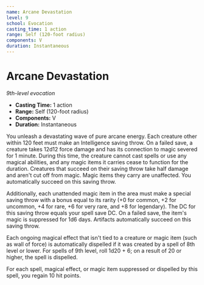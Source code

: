 ```yaml
---
name: Arcane Devastation
level: 9
school: Evocation
casting_time: 1 action
range: Self (120-foot radius)
components: V
duration: Instantaneous
---
```


# Arcane Devastation

*9th-level evocation*
- **Casting Time:** 1 action
- **Range:** Self (120-foot radius)
- **Components:** V
- **Duration:** Instantaneous

You unleash a devastating wave of pure arcane energy. Each creature other within 120 feet must make an Intelligence saving throw. On a failed save, a creature takes 12d12 force damage and has its connection to magic severed for 1 minute. During this time, the creature cannot cast spells or use any magical abilities, and any magic items it carries cease to function for the duration. Creatures that succeed on their saving throw take half damage and aren't cut off from magic. Magic items they carry are unaffected. You automatically succeed on this saving throw.

Additionally, each unattended magic item in the area must make a special saving throw with a bonus equal to its rarity (+0 for common, +2 for uncommon, +4 for rare, +6 for very rare, and +8 for legendary). The DC for this saving throw equals your spell save DC. On a failed save, the item's magic is suppressed for 1d6 days. Artifacts automatically succeed on this saving throw.

Each ongoing magical effect that isn't tied to a creature or magic item (such as wall of force) is automatically dispelled if it was created by a spell of 8th level or lower. For spells of 9th level, roll 1d20 + 6; on a result of 20 or higher, the spell is dispelled.

For each spell, magical effect, or magic item suppressed or dispelled by this spell, you regain 10 hit points.